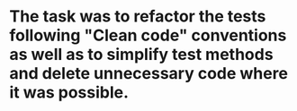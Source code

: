 # The task was to refactor the tests following "Clean code" conventions as well as to simplify test methods and delete unnecessary code where it was possible.
